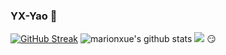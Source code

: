 ### YX-Yao 👋

<!--
**yyxgiser/yyxgiser** is a ✨ _special_ ✨ repository because its `README.md` (this file) appears on your GitHub profile.

Here are some ideas to get you started:

- 🔭 I’m currently working on ...
- 🌱 I’m currently learning ...
- 👯 I’m looking to collaborate on ...
- 🤔 I’m looking for help with ...
- 💬 Ask me about ...
- 📫 How to reach me: ...
- 😄 Pronouns: ...
- ⚡ Fun fact: ...
-->
[![GitHub Streak](https://github-readme-streak-stats.herokuapp.com/?user=yyxgiser)](https://git.io/streak-stats)
![marionxue's github stats](https://github-readme-stats.vercel.app/api?username=yyxgiser&theme=radical) 
![](https://komarev.com/ghpvc/?username=ideshun)
 :smirk:
